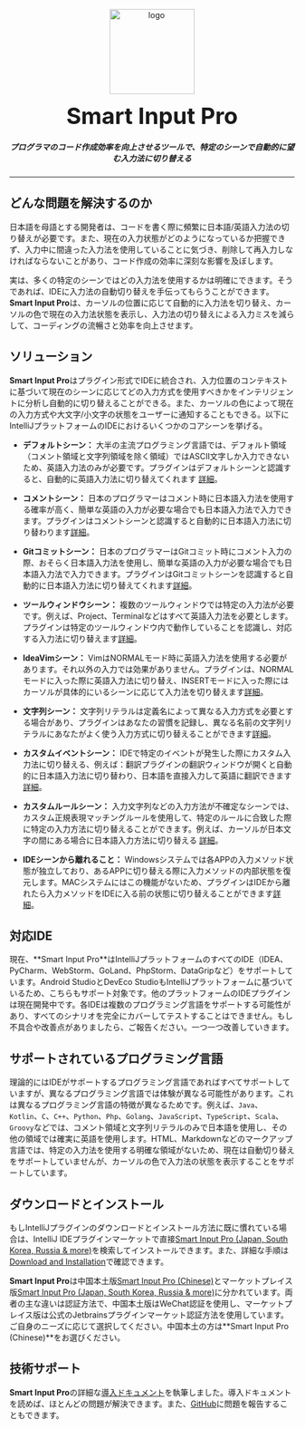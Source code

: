 <p align="center">
	<img alt="logo" src="https://smart-input.oss-cn-hangzhou.aliyuncs.com/logo/smartinputprologo.png" width="150" height="150">
</p>
<h1 align="center" style="margin: 10px 0 10px; font-weight: bold; font-size: 40px">Smart Input Pro​</h1>
<h5 align="center">プログラマのコード作成効率を向上させるツールで、特定のシーンで自動的に望む入力法に切り替える</h5>


---


## どんな問題を解決するのか

日本語を母語とする開発者は、コードを書く際に頻繁に日本語/英語入力法の切り替えが必要です。また、現在の入力状態がどのようになっているか把握できず、入力中に間違った入力法を使用していることに気づき、削除して再入力しなければならないことがあり、コード作成の効率に深刻な影響を及ぼします。

実は、多くの特定のシーンではどの入力法を使用するかは明確にできます。そうであれば、IDEに入力法の自動切り替えを手伝ってもらうことができます。**Smart Input Pro**は、カーソルの位置に応じて自動的に入力法を切り替え、カーソルの色で現在の入力法状態を表示し、入力法の切り替えによる入力ミスを減らして、コーディングの流暢さと効率を向上させます。

## ソリューション

**Smart Input Pro**はプラグイン形式でIDEに統合され、入力位置のコンテキストに基づいて現在のシーンに応じてどの入力方式を使用すべきかをインテリジェントに分析し自動的に切り替えることができる。また、カーソルの色によって現在の入力方式や大文字/小文字の状態をユーザーに通知することもできる。以下にIntelliJプラットフォームのIDEにおけるいくつかのコアシーンを挙げる。

- **デフォルトシーン：** 大半の主流プログラミング言語では、デフォルト領域（コメント領域と文字列領域を除く領域）ではASCII文字しか入力できないため、英語入力法のみが必要です。プラグインはデフォルトシーンと認識すると、自動的に英語入力法に切り替えてくれます [詳細](https://xiaolvpuzi.cn/docs/smart-input-pro-doc.html#/ja/scene/default)。

- **コメントシーン：** 日本のプログラマーはコメント時に日本語入力法を使用する確率が高く、簡単な英語の入力が必要な場合でも日本語入力法で入力できます。プラグインはコメントシーンと認識すると自動的に日本語入力法に切り替わります[詳細](https://xiaolvpuzi.cn/docs/smart-input-pro-doc.html#/ja/scene/comment)。

- **Gitコミットシーン：** 日本のプログラマーはGitコミット時にコメント入力の際、おそらく日本語入力法を使用し、簡単な英語の入力が必要な場合でも日本語入力法で入力できます。プラグインはGitコミットシーンを認識すると自動的に日本語入力法に切り替えてくれます[詳細](https://xiaolvpuzi.cn/docs/smart-input-pro-doc.html#/ja/scene/commit)。

- **ツールウィンドウシーン：** 複数のツールウィンドウでは特定の入力法が必要です。例えば、Project、Terminalなどはすべて英語入力法を必要とします。プラグインは特定のツールウィンドウ内で動作していることを認識し、対応する入力法に切り替えます[詳細](https://xiaolvpuzi.cn/docs/smart-input-pro-doc.html#/ja/scene/toolwindow)。

- **IdeaVimシーン：** VimはNORMALモード時に英語入力法を使用する必要があります。それ以外の入力では効果がありません。プラグインは、NORMALモードに入った際に英語入力法に切り替え、INSERTモードに入った際にはカーソルが具体的にいるシーンに応じて入力法を切り替えます[詳細](https://xiaolvpuzi.cn/docs/smart-input-pro-doc.html#/ja/scene/idea-vim)。

- **文字列シーン：** 文字列リテラルは定義名によって異なる入力方式を必要とする場合があり、プラグインはあなたの習慣を記録し、異なる名前の文字列リテラルにあなたがよく使う入力方式に切り替えることができます[詳細](https://xiaolvpuzi.cn/docs/smart-input-pro-doc.html#/ja/scene/string)。

- **カスタムイベントシーン：** IDEで特定のイベントが発生した際にカスタム入力法に切り替える、例えば：翻訳プラグインの翻訳ウィンドウが開くと自動的に日本語入力法に切り替わり、日本語を直接入力して英語に翻訳できます [詳細](https://xiaolvpuzi.cn/docs/smart-input-pro-doc.html#/ja/scene/event)。

- **カスタムルールシーン：** 入力文字列などの入力方法が不確定なシーンでは、カスタム正規表現マッチングルールを使用して、特定のルールに合致した際に特定の入力方法に切り替えることができます。例えば、カーソルが日本文字の間にある場合に日本語入力方法に切り替える [詳細](https://xiaolvpuzi.cn/docs/smart-input-pro-doc.html#/ja/scene/regular)。

- **IDEシーンから離れること：** Windowsシステムでは各APPの入力メソッド状態が独立しており、あるAPPに切り替える際に入力メソッドの内部状態を復元します。MACシステムにはこの機能がないため、プラグインはIDEから離れたら入力メソッドをIDEに入る前の状態に切り替えることができます[詳細](https://xiaolvpuzi.cn/docs/smart-input-pro-doc.html#/ja/scene/leave)。

## 対応IDE

現在、**Smart Input Pro​**はIntelliJプラットフォームのすべてのIDE（IDEA、PyCharm、WebStorm、GoLand、PhpStorm、DataGripなど）をサポートしています。Android StudioとDevEco StudioもIntelliJプラットフォームに基づいているため、こちらもサポート対象です。他のプラットフォームのIDEプラグインは現在開発中です。各IDEは複数のプログラミング言語をサポートする可能性があり、すべてのシナリオを完全にカバーしてテストすることはできません。もし不具合や改善点がありましたら、ご報告ください。一つ一つ改善していきます。

## サポートされているプログラミング言語

理論的にはIDEがサポートするプログラミング言語であればすべてサポートしていますが、異なるプログラミング言語では体験が異なる可能性があります。これは異なるプログラミング言語の特徴が異なるためです。例えば、`Java`、`Kotlin`、`C`、`C++`、`Python`、`Php`、`Golang`、`JavaScript`、`TypeScript`、`Scala`、`Groovy`などでは、コメント領域と文字列リテラルのみで日本語を使用し、その他の領域では確実に英語を使用します。HTML、Markdownなどのマークアップ言語では、特定の入力法を使用する明確な領域がないため、現在は自動切り替えをサポートしていませんが、カーソルの色で入力法の状態を表示することをサポートしています。


## ダウンロードとインストール

もしIntelliJプラグインのダウンロードとインストール方法に既に慣れている場合は、IntelliJ IDEプラグインマーケットで直接[Smart Input Pro (Japan, South Korea, Russia & more)](https://plugins.jetbrains.com/plugin/25751-smart-input-pro-japan-south-korea-russia--more-)を検索してインストールできます。また、詳細な手順は[Download and Installation](https://xiaolvpuzi.cn/docs/smart-input-pro-doc.html#/ja/start/download)で確認できます。

**Smart Input Pro**は中国本土版[Smart Input Pro (Chinese)](https://plugins.jetbrains.com/plugin/25280)とマーケットプレイス版[Smart Input Pro (Japan, South Korea, Russia & more)](https://plugins.jetbrains.com/plugin/25751-smart-input-pro-japan-south-korea-russia--more-)に分かれています。両者の主な違いは認証方法で、中国本土版はWeChat認証を使用し、マーケットプレイス版は公式のJetbrainsプラグインマーケット認証方法を使用しています。ご自身のニーズに応じて選択してください。中国本土の方は**Smart Input Pro (Chinese)**をお選びください。

## 技術サポート

**Smart Input Pro**の詳細な[導入ドキュメント](https://xiaolvpuzi.cn/docs/smart-input-pro-doc.html#/ja)を執筆しました。導入ドキュメントを読めば、ほとんどの問題が解決できます。また、[GitHub](https://github.com/SmartInput/SmartInput/issues)に問題を報告することもできます。
